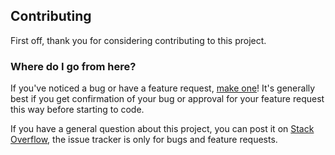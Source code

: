 ## Contributing
 First off, thank you for considering contributing to this project.

### Where do I go from here?
If you've noticed a bug or have a feature request,  [make one](https://github.com/ncu106503522/androidAppIndoor/issues/new)! It's generally best if you get confirmation of your bug or approval for your feature request this way before starting to code.

If you have a general question about this project, you can post it on  [Stack Overflow](https://stackoverflow.com/), the issue tracker is only for bugs and feature requests.



